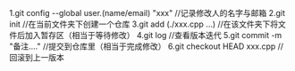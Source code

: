 1.git config --global user.(name/email) "xxx"  //记录修改人的名字与邮箱
2.git init                                     //在当前文件夹下创建一个仓库
3.git add (./xxx.cpp ...)                      //在该文件夹下将文件后加入暂存区（相当于等待修改）
4.git log                                      //查看版本迭代
5.git commit -m "备注...."                     //提交到仓库里（相当于完成修改）
6.git checkout HEAD xxx.cpp                    //回滚到上一版本